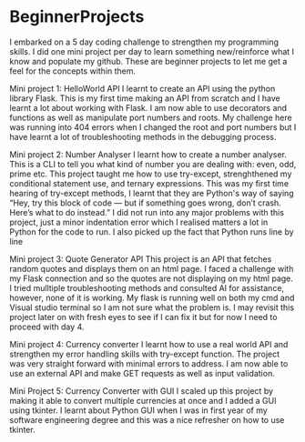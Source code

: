 # BeginnerProjects

I embarked on a 5 day coding challenge to strengthen my programming skills. I did one mini project per day to learn something new/reinforce what I know and populate my github. These are beginner projects to let me get a feel for the concepts within them.

Mini project 1: HelloWorld API
I learnt to create an API using the python library Flask. This is my first time making an API from scratch and I have learnt a lot about working with Flask. I am now able to use decorators and functions as well as manipulate port numbers and roots. My challenge here was running into 404 errors when I changed the root and port numbers but I have learnt a lot of troubleshooting methods in the debugging process.

Mini project 2: Number Analyser
I learnt how to create a number analyser. This is a CLI to tell you what kind of number you are dealing with: even, odd, prime etc. This project taught me how to use try-except, strenghthened my conditional statement use, and ternary expressions. This was my first time hearing of try-except methods, I learnt that they are Python's way of saying “Hey, try this block of code — but if something goes wrong, don’t crash. Here’s what to do instead.” I did not run into any major problems with this project, just a minor indentation error which I realised matters a lot in Python for the code to run. I also picked up the fact that Python runs line by line

Mini project 3: Quote Generator API
This project is an API that fetches random quotes and displays them on an html page. I faced a challenge with my Flask connection and so the quotes are not displaying on my html page. I tried mulltiple troubleshooting methods and consulted AI for assistance, however, none of it is working. My flask is running well on both my cmd and Visual studio terminal so I am not sure what the problem is. I may revisit this project later on with fresh eyes to see if I can fix it but for now I need to proceed with day 4.

Mini project 4: Currency converter
I learnt how to use a real world API and strengthen my error handling skills with try-except function. The project was very straight forward with minimal errors to address. I am now able to use an external API and make GET requests as well as input validation. 

Mini Project 5: Currency Converter with GUI
I scaled up this project by making it able to convert multiple currencies at once and I added a GUI using tkinter. I learnt about Python GUI when I was in first year of my software engineering degree and this was a nice refresher on how to use tkinter.
